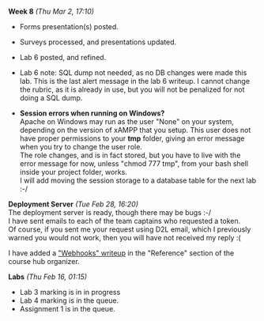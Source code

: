 **Week 8** *(Thu Mar 2, 17:10)*  
- Forms presentation(s) posted. 
- Surveys processed, and presentations updated.
- Lab 6 posted, and refined.

- Lab 6 note: SQL dump not needed, as no DB changes were made this lab.
This is the last alert message in the lab 6 writeup.
I cannot change the rubric, as it is already in use, but you will not be
penalized for not doing a SQL dump.

- **Session errors when running on Windows?**  
Apache on Windows may run as the user "None" on your system, depending
on the version of xAMPP that you setup. This user does not have
proper permissions to your **tmp** folder, giving an error message
when you try to change the user role.  
The role changes, and is in fact stored, but you have to live with the error
message for now, unless "chmod 777 tmp", from your bash shell inside your
project folder, works.  
I will add moving the session storage to a database table for the next lab :-/

**Deployment Server** *(Tue Feb 28, 16:20)*  
The deployment server is ready, though there may be bugs :-/  
I have sent emails to each of the team captains who requested
a token.  
Of course, if you sent me your request using D2L email, which
I previously warned you would not work, then you will have not
received my reply :(

I have added a ["Webhooks" writeup](/display/lesson/webhooks) 
in the "Reference" section of the course hub organizer.


**Labs** *(Thu Feb 16, 01:15)*  
- Lab 3 marking is in in progress
- Lab 4 marking is in the queue.
- Assignment 1 is in the queue.
